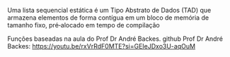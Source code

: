 Uma lista sequencial estática é um Tipo Abstrato de Dados (TAD) que armazena elementos de forma contígua em um bloco de memória de tamanho fixo, pré‑alocado em tempo de compilação

Funções baseadas na aula do Prof Dr André Backes. github Prof Dr André Backes: https://youtu.be/rxVrRdF0MTE?si=GEIeJDxo3U-aqOuM
